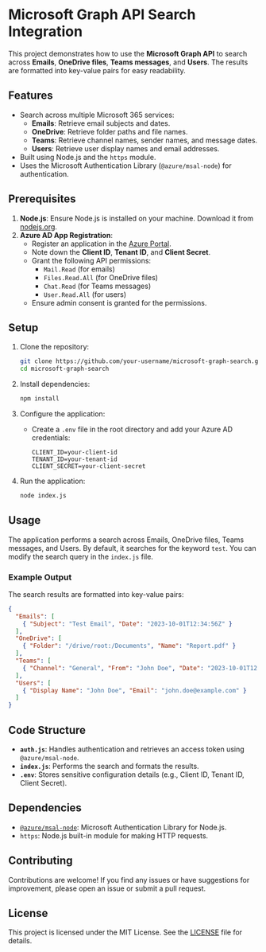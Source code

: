 # Microsoft Graph API Search Integration

This project demonstrates how to use the **Microsoft Graph API** to search across **Emails**, **OneDrive files**, **Teams messages**, and **Users**. The results are formatted into key-value pairs for easy readability.

## Features
- Search across multiple Microsoft 365 services:
  - **Emails**: Retrieve email subjects and dates.
  - **OneDrive**: Retrieve folder paths and file names.
  - **Teams**: Retrieve channel names, sender names, and message dates.
  - **Users**: Retrieve user display names and email addresses.
- Built using Node.js and the `https` module.
- Uses the Microsoft Authentication Library (`@azure/msal-node`) for authentication.

## Prerequisites
1. **Node.js**: Ensure Node.js is installed on your machine. Download it from [nodejs.org](https://nodejs.org/).
2. **Azure AD App Registration**:
   - Register an application in the [Azure Portal](https://portal.azure.com/).
   - Note down the **Client ID**, **Tenant ID**, and **Client Secret**.
   - Grant the following API permissions:
     - `Mail.Read` (for emails)
     - `Files.Read.All` (for OneDrive files)
     - `Chat.Read` (for Teams messages)
     - `User.Read.All` (for users)
   - Ensure admin consent is granted for the permissions.

## Setup
1. Clone the repository:
   ```bash
   git clone https://github.com/your-username/microsoft-graph-search.git
   cd microsoft-graph-search
   ```

2. Install dependencies:
   ```bash
   npm install
   ```

3. Configure the application:
   - Create a `.env` file in the root directory and add your Azure AD credentials:
     ```env
     CLIENT_ID=your-client-id
     TENANT_ID=your-tenant-id
     CLIENT_SECRET=your-client-secret
     ```

4. Run the application:
   ```bash
   node index.js
   ```

## Usage
The application performs a search across Emails, OneDrive files, Teams messages, and Users. By default, it searches for the keyword `test`. You can modify the search query in the `index.js` file.

### Example Output
The search results are formatted into key-value pairs:
```json
{
  "Emails": [
    { "Subject": "Test Email", "Date": "2023-10-01T12:34:56Z" }
  ],
  "OneDrive": [
    { "Folder": "/drive/root:/Documents", "Name": "Report.pdf" }
  ],
  "Teams": [
    { "Channel": "General", "From": "John Doe", "Date": "2023-10-01T12:34:56Z" }
  ],
  "Users": [
    { "Display Name": "John Doe", "Email": "john.doe@example.com" }
  ]
}
```

## Code Structure
- **`auth.js`**: Handles authentication and retrieves an access token using `@azure/msal-node`.
- **`index.js`**: Performs the search and formats the results.
- **`.env`**: Stores sensitive configuration details (e.g., Client ID, Tenant ID, Client Secret).

## Dependencies
- [`@azure/msal-node`](https://www.npmjs.com/package/@azure/msal-node): Microsoft Authentication Library for Node.js.
- `https`: Node.js built-in module for making HTTP requests.

## Contributing
Contributions are welcome! If you find any issues or have suggestions for improvement, please open an issue or submit a pull request.

## License
This project is licensed under the MIT License. See the [LICENSE](LICENSE) file for details.
